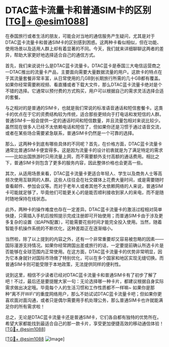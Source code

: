 # DTAC蓝卡流量卡和普通SIM卡的区别[[TG💪+ @esim1088](https://t.me/s/esim1088)]

在泰国旅行或者生活的朋友，可能会对当地的通信服务产生疑问，尤其是对于DTAC蓝卡流量卡和普通SIM卡的区别感到困惑。这两种卡看似相似，但在功能、使用场景以及适用人群上却有着显著的不同。今天，我们就来详细聊聊这两者的差异，帮助大家更好地选择适合自己的通信方式。

首先，我们来说说什么是DTAC蓝卡流量卡。DTAC蓝卡是泰国三大电信运营商之一DTAC推出的流量卡产品，主要面向需要大量数据流量的用户。这款卡的特点在于其流量套餐非常丰富，从日常使用的几GB到长期旅行所需的几十GB都有覆盖。如果你经常需要刷视频、看直播或者下载大文件，那么DTAC蓝卡流量卡绝对是个不错的选择。它通常以预付费的方式购买，用户可以根据自己的需求灵活选择合适的套餐。

与之相对的是普通的SIM卡，也就是我们常说的标准语音通话和短信套餐卡。这类卡的优点在于它的资费结构较为传统，适合那些更倾向于打电话和发短信的人群。普通SIM卡一般会提供一定的通话时间和短信数量，并且流量包相对来说比较少。虽然现在很多人已经不太依赖电话和短信了，但如果你还是习惯于通过语音交流，或者在某些场合需要紧急联系，普通SIM卡仍然是一个可靠的选择。

那么，这两种卡到底有哪些具体的不同呢？首先，在价格方面，DTAC蓝卡流量卡通常比普通SIM卡便宜得多。这是因为流量卡的设计初衷就是为了满足特定的需求——比如出国旅游时只用流量上网，而不需要额外支付高额的通话费用。相比之下，普通SIM卡则包含了更多的服务内容，因此整体价格也会更高一些。

其次，从适用场景来看，DTAC蓝卡流量卡更适合年轻人、学生以及商务人士等高频次使用互联网的人群。这些人往往会在社交媒体上花费大量时间，或是需要随时查看邮件、参加会议等。而对于老年人或者其他不太依赖网络的人来说，普通SIM卡可能就足够了，毕竟他们可能更关心的是能否顺利接收到家人的来电，而不是随时随地保持在线状态。

此外，两种卡的操作难度也存在一定差异。DTAC蓝卡流量卡的激活过程相对简单快捷，只需插入手机后按照提示完成注册即可开始使用；而普通SIM卡由于涉及更多复杂的设置（如APN配置），可能需要花些时间才能完全投入使用。当然，随着智能手机操作系统的不断优化，这种差距正在逐渐缩小。

当然啦，除了以上提到的内容之外，还有一个非常重要却又容易被忽略的因素——国际漫游支持情况。如果你经常跨国出差或旅行的话，一定要提前确认所选卡片是否能够在全球范围内正常使用。在这方面，DTAC蓝卡流量卡的优势非常明显，因为它本身就针对国际市场做了特别优化，可以在多个国家和地区实现无缝切换。而普通SIM卡则可能受限于本地政策，无法提供同样的便利性。

说到这里，相信不少读者已经对DTAC蓝卡流量卡和普通SIM卡有了初步了解了吧！不过，最后还是要提醒大家一句：无论选择哪一种卡片，都建议根据自身实际需求做出决定哦。毕竟每个人的生活习惯和工作性质都不一样嘛~ 如果你是那种“离不开WiFi”的重度网络用户，那么不妨试试DTAC蓝卡流量卡吧；但如果你更喜欢面对面沟通，或者只是偶尔需要用手机处理公务，那么普通SIM卡也许就能满足你的所有需求啦！

总之，无论是DTAC蓝卡流量卡还是普通SIM卡，它们各自都有独特的优势所在。希望大家都能找到最适合自己的那一款卡片，享受更加便捷高效的移动通信体验！[[TG💪+ @esim1088](https://t.me/s/esim1088)]

[[TG💪+ @esim1088](https://t.me/s/esim1088) ![Image](https://i.postimg.cc/4NQfJmqS/Snipaste-2025-05-13-00-14-12.png)]